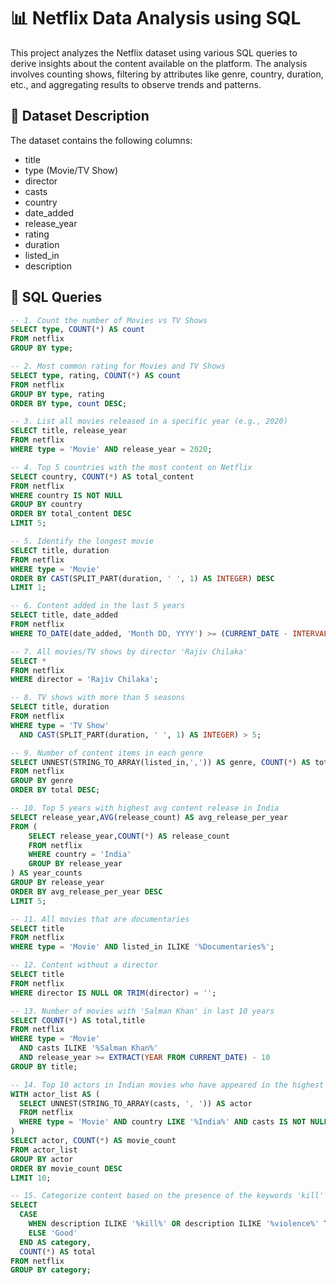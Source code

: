 # 📊 Netflix Data Analysis using SQL

This project analyzes the Netflix dataset using various SQL queries to derive insights about the content available on the platform. The analysis involves counting shows, filtering by attributes like genre, country, duration, etc., and aggregating results to observe trends and patterns.

## 📁 Dataset Description

The dataset contains the following columns:
- title
- type (Movie/TV Show)
- director
- casts
- country
- date_added
- release_year
- rating
- duration
- listed_in
- description

## 📌 SQL Queries

```sql
-- 1. Count the number of Movies vs TV Shows
SELECT type, COUNT(*) AS count
FROM netflix
GROUP BY type;

-- 2. Most common rating for Movies and TV Shows
SELECT type, rating, COUNT(*) AS count
FROM netflix
GROUP BY type, rating
ORDER BY type, count DESC;

-- 3. List all movies released in a specific year (e.g., 2020)
SELECT title, release_year
FROM netflix
WHERE type = 'Movie' AND release_year = 2020;

-- 4. Top 5 countries with the most content on Netflix
SELECT country, COUNT(*) AS total_content
FROM netflix
WHERE country IS NOT NULL
GROUP BY country
ORDER BY total_content DESC
LIMIT 5;

-- 5. Identify the longest movie
SELECT title, duration
FROM netflix
WHERE type = 'Movie'
ORDER BY CAST(SPLIT_PART(duration, ' ', 1) AS INTEGER) DESC
LIMIT 1;

-- 6. Content added in the last 5 years
SELECT title, date_added
FROM netflix
WHERE TO_DATE(date_added, 'Month DD, YYYY') >= (CURRENT_DATE - INTERVAL '5 years');

-- 7. All movies/TV shows by director 'Rajiv Chilaka'
SELECT *
FROM netflix
WHERE director = 'Rajiv Chilaka';

-- 8. TV shows with more than 5 seasons
SELECT title, duration
FROM netflix
WHERE type = 'TV Show'
  AND CAST(SPLIT_PART(duration, ' ', 1) AS INTEGER) > 5;

-- 9. Number of content items in each genre
SELECT UNNEST(STRING_TO_ARRAY(listed_in,',')) AS genre, COUNT(*) AS total
FROM netflix
GROUP BY genre
ORDER BY total DESC;

-- 10. Top 5 years with highest avg content release in India
SELECT release_year,AVG(release_count) AS avg_release_per_year
FROM (
	SELECT release_year,COUNT(*) AS release_count
	FROM netflix
	WHERE country = 'India'
	GROUP BY release_year
) AS year_counts
GROUP BY release_year
ORDER BY avg_release_per_year DESC
LIMIT 5;

-- 11. All movies that are documentaries
SELECT title
FROM netflix
WHERE type = 'Movie' AND listed_in ILIKE '%Documentaries%';

-- 12. Content without a director
SELECT title
FROM netflix
WHERE director IS NULL OR TRIM(director) = '';

-- 13. Number of movies with 'Salman Khan' in last 10 years
SELECT COUNT(*) AS total,title
FROM netflix
WHERE type = 'Movie'
  AND casts ILIKE '%Salman Khan%'
  AND release_year >= EXTRACT(YEAR FROM CURRENT_DATE) - 10
GROUP BY title;

-- 14. Top 10 actors in Indian movies who have appeared in the highest number of movies
WITH actor_list AS (
  SELECT UNNEST(STRING_TO_ARRAY(casts, ', ')) AS actor
  FROM netflix
  WHERE type = 'Movie' AND country LIKE '%India%' AND casts IS NOT NULL
)
SELECT actor, COUNT(*) AS movie_count
FROM actor_list
GROUP BY actor
ORDER BY movie_count DESC
LIMIT 10;

-- 15. Categorize content based on the presence of the keywords 'kill' and 'violence'
SELECT 
  CASE 
    WHEN description ILIKE '%kill%' OR description ILIKE '%violence%' THEN 'Bad'
    ELSE 'Good'
  END AS category,
  COUNT(*) AS total
FROM netflix
GROUP BY category;
